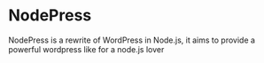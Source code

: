 NodePress
=========

NodePress is a rewrite of WordPress in Node.js, it aims to provide a powerful wordpress like for a node.js lover
